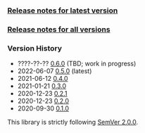 ### [Release notes for latest version](latest.md)

### [Release notes for all versions](full.md)

### Version History

* ????-??-?? [0.6.0](0.6.0.md) (TBD; work in progress)
* 2022-06-07 [0.5.0](0.5.0.md) (latest)
* 2021-06-12 [0.4.0](0.4.0.md)
* 2021-01-21 [0.3.0](0.3.0.md)
* 2020-12-23 [0.2.1](0.2.1.md)
* 2020-12-23 [0.2.0](0.2.0.md)
* 2020-09-30 [0.1.0](0.1.0.md)


This library is strictly following [SemVer 2.0.0](https://semver.org/spec/v2.0.0.html).